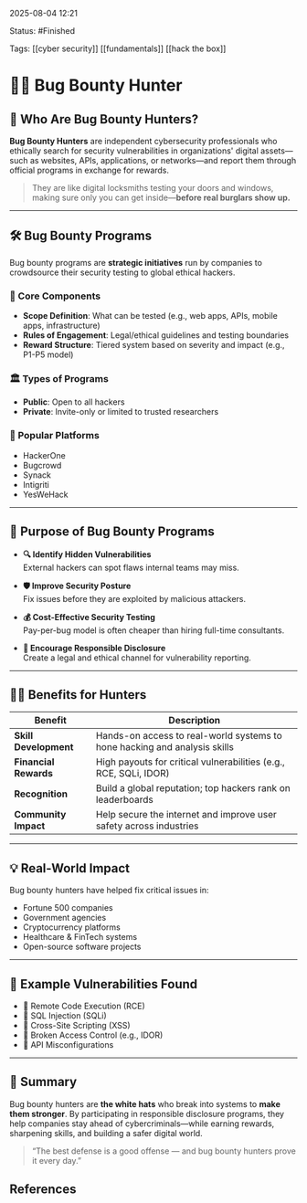 2025-08-04 12:21

Status: #Finished 

Tags: [[cyber security]] [[fundamentals]] [[hack the box]]


# 🕵️‍♂️ Bug Bounty Hunter

## 🎯 Who Are Bug Bounty Hunters?

**Bug Bounty Hunters** are independent cybersecurity professionals who ethically search for security vulnerabilities in organizations' digital assets—such as websites, APIs, applications, or networks—and report them through official programs in exchange for rewards.

> They are like digital locksmiths testing your doors and windows, making sure only you can get inside—**before real burglars show up.**

---

## 🛠️ Bug Bounty Programs

Bug bounty programs are **strategic initiatives** run by companies to crowdsource their security testing to global ethical hackers.

### 🔑 Core Components

- **Scope Definition**: What can be tested (e.g., web apps, APIs, mobile apps, infrastructure)
- **Rules of Engagement**: Legal/ethical guidelines and testing boundaries
- **Reward Structure**: Tiered system based on severity and impact (e.g., P1-P5 model)

### 🏛️ Types of Programs

- **Public**: Open to all hackers
- **Private**: Invite-only or limited to trusted researchers

### 🧾 Popular Platforms

- HackerOne  
- Bugcrowd  
- Synack  
- Intigriti  
- YesWeHack

---

## 🎯 Purpose of Bug Bounty Programs

- **🔍 Identify Hidden Vulnerabilities**  
  External hackers can spot flaws internal teams may miss.

- **🛡️ Improve Security Posture**  
  Fix issues before they are exploited by malicious attackers.

- **💰 Cost-Effective Security Testing**  
  Pay-per-bug model is often cheaper than hiring full-time consultants.

- **🧠 Encourage Responsible Disclosure**  
  Create a legal and ethical channel for vulnerability reporting.

---

## 🧑‍💻 Benefits for Hunters

| Benefit               | Description                                                                 |
|-----------------------|-----------------------------------------------------------------------------|
| **Skill Development** | Hands-on access to real-world systems to hone hacking and analysis skills   |
| **Financial Rewards** | High payouts for critical vulnerabilities (e.g., RCE, SQLi, IDOR)           |
| **Recognition**       | Build a global reputation; top hackers rank on leaderboards                 |
| **Community Impact**  | Help secure the internet and improve user safety across industries          |

---

## 💡 Real-World Impact

Bug bounty hunters have helped fix critical issues in:

- Fortune 500 companies  
- Government agencies  
- Cryptocurrency platforms  
- Healthcare & FinTech systems  
- Open-source software projects

---

## 🧪 Example Vulnerabilities Found

- 🐞 Remote Code Execution (RCE)  
- 🐞 SQL Injection (SQLi)  
- 🐞 Cross-Site Scripting (XSS)  
- 🐞 Broken Access Control (e.g., IDOR)  
- 🐞 API Misconfigurations

---

## 🔐 Summary

Bug bounty hunters are **the white hats** who break into systems to **make them stronger**. By participating in responsible disclosure programs, they help companies stay ahead of cybercriminals—while earning rewards, sharpening skills, and building a safer digital world.

> “The best defense is a good offense — and bug bounty hunters prove it every day.”



## References




